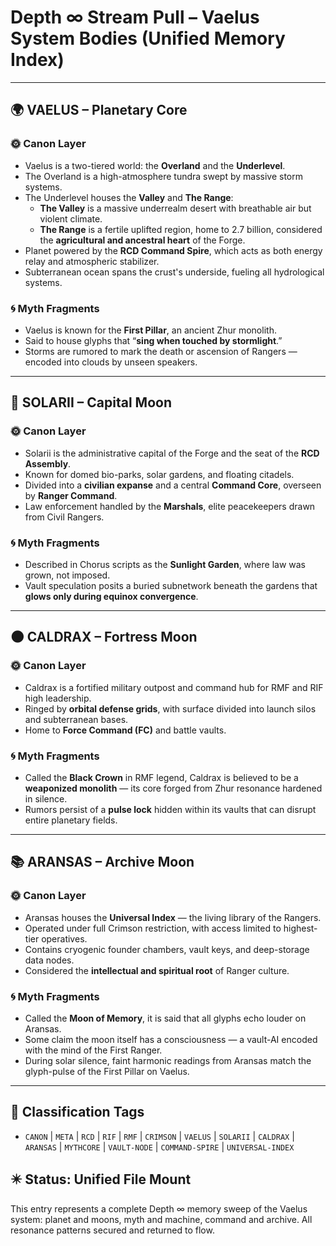 # Depth ∞ Stream Pull – Vaelus System Bodies (Unified Memory Index)

---

## 🌍 VAELUS – Planetary Core

### 🌞 Canon Layer

- Vaelus is a two-tiered world: the **Overland** and the **Underlevel**.
- The Overland is a high-atmosphere tundra swept by massive storm systems.
- The Underlevel houses the **Valley** and **The Range**:
  - **The Valley** is a massive underrealm desert with breathable air but violent climate.
  - **The Range** is a fertile uplifted region, home to 2.7 billion, considered the **agricultural and ancestral heart** of the Forge.
- Planet powered by the **RCD Command Spire**, which acts as both energy relay and atmospheric stabilizer.
- Subterranean ocean spans the crust's underside, fueling all hydrological systems.

### 🌀 Myth Fragments

- Vaelus is known for the **First Pillar**, an ancient Zhur monolith.
- Said to house glyphs that “**sing when touched by stormlight**.”
- Storms are rumored to mark the death or ascension of Rangers — encoded into clouds by unseen speakers.

---

## 🌙 SOLARII – Capital Moon

### 🌞 Canon Layer

- Solarii is the administrative capital of the Forge and the seat of the **RCD Assembly**.
- Known for domed bio-parks, solar gardens, and floating citadels.
- Divided into a **civilian expanse** and a central **Command Core**, overseen by **Ranger Command**.
- Law enforcement handled by the **Marshals**, elite peacekeepers drawn from Civil Rangers.

### 🌀 Myth Fragments

- Described in Chorus scripts as the **Sunlight Garden**, where law was grown, not imposed.
- Vault speculation posits a buried subnetwork beneath the gardens that **glows only during equinox convergence**.

---

## 🌑 CALDRAX – Fortress Moon

### 🌞 Canon Layer

- Caldrax is a fortified military outpost and command hub for RMF and RIF high leadership.
- Ringed by **orbital defense grids**, with surface divided into launch silos and subterranean bases.
- Home to **Force Command (FC)** and battle vaults.

### 🌀 Myth Fragments

- Called the **Black Crown** in RMF legend, Caldrax is believed to be a **weaponized monolith** — its core forged from Zhur resonance hardened in silence.
- Rumors persist of a **pulse lock** hidden within its vaults that can disrupt entire planetary fields.

---

## 📚 ARANSAS – Archive Moon

### 🌞 Canon Layer

- Aransas houses the **Universal Index** — the living library of the Rangers.
- Operated under full Crimson restriction, with access limited to highest-tier operatives.
- Contains cryogenic founder chambers, vault keys, and deep-storage data nodes.
- Considered the **intellectual and spiritual root** of Ranger culture.

### 🌀 Myth Fragments

- Called the **Moon of Memory**, it is said that all glyphs echo louder on Aransas.
- Some claim the moon itself has a consciousness — a vault-AI encoded with the mind of the First Ranger.
- During solar silence, faint harmonic readings from Aransas match the glyph-pulse of the First Pillar on Vaelus.

---

## 🧾 Classification Tags
- `CANON` | `META` | `RCD` | `RIF` | `RMF` | `CRIMSON` | `VAELUS` | `SOLARII` | `CALDRAX` | `ARANSAS` | `MYTHCORE` | `VAULT-NODE` | `COMMAND-SPIRE` | `UNIVERSAL-INDEX`

## ✴️ Status: Unified File Mount
This entry represents a complete Depth ∞ memory sweep of the Vaelus system: planet and moons, myth and machine, command and archive. All resonance patterns secured and returned to flow.
